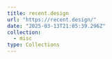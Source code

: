 ```yaml
---
title: recent.design
url: "https://recent.design/"
date: "2025-03-13T21:05:39.296Z"
collection:
  - misc
type: Collections
---
```

